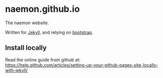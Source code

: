 naemon.github.io
================

The naemon website.

Written for [Jekyll](http://jekyllrb.com/), and relying on [bootstrap](http://getbootstrap.com/).

Install locally
---------------
Read the online guide from github at:
https://help.github.com/articles/setting-up-your-github-pages-site-locally-with-jekyll/
